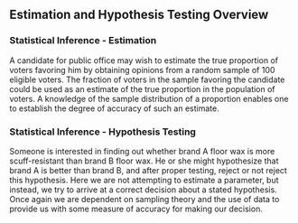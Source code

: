 ## Estimation and Hypothesis Testing Overview

### Statistical Inference - Estimation 

A candidate for public office may wish to estimate the true proportion of voters favoring him by obtaining opinions from a random sample of 100 eligible voters. The fraction of voters in the sample favoring the candidate could be used as an estimate of the true proportion in the population of voters. A knowledge of the sample distribution of a proportion enables one to establish the degree of accuracy of such an estimate.

### Statistical Inference - Hypothesis Testing

Someone is interested in finding out whether brand A floor wax is more scuff-resistant than brand B floor wax. He or she might hypothesize that brand A is better than brand B, and after proper testing, reject or not reject this hypothesis. Here we are not attempting to estimate a parameter, but instead, we try to arrive at a correct decision about a stated hypothesis. Once again we are dependent on sampling theory and the use of data to provide us with some measure of accuracy for making our decision.